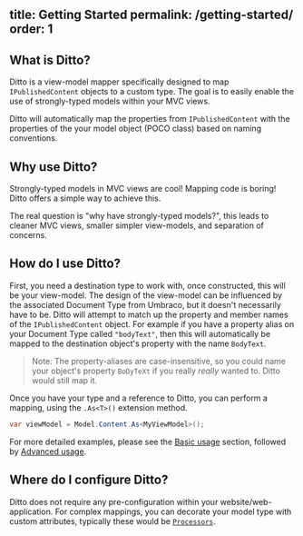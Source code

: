 title: Getting Started
permalink: /getting-started/
order: 1
---

## What is Ditto?

Ditto is a view-model mapper specifically designed to map `IPublishedContent` objects to a custom type. The goal is to easily enable the use of strongly-typed models within your MVC views.

Ditto will automatically map the properties from `IPublishedContent` with the properties of the your model object (POCO class) based on naming conventions.


## Why use Ditto?

Strongly-typed models in MVC views are cool! Mapping code is boring! Ditto offers a simple way to achieve this.

The real question is "why have strongly-typed models?", this leads to cleaner MVC views, smaller simpler view-models, and separation of concerns.


## How do I use Ditto?

First, you need a destination type to work with, once constructed, this will be your view-model. The design of the view-model can be influenced by the associated Document Type from Umbraco, but it doesn't necessarily have to be. Ditto will attempt to match up the property and member names of the `IPublishedContent` object.  For example if you have a property alias on your Document Type called `"bodyText"`, then this will automatically be mapped to the destination object's property with the name `BodyText`.

> Note: The property-aliases are case-insensitive, so you could name your object's property `BoDyTeXt` if you really _really_ wanted to. Ditto would still map it.

Once you have your type and a reference to Ditto, you can perform a mapping, using the `.As<T>()` extension method.

```csharp
var viewModel = Model.Content.As<MyViewModel>();
```

For more detailed examples, please see the [Basic usage](./basic-usage/) section, followed by [Advanced usage](usage-advanced-attributes).


## Where do I configure Ditto?

Ditto does not require any pre-configuration within your website/web-application.  For complex mappings, you can decorate your model type with custom attributes, typically these would be [`Processors`](usage-advanced-processors).
